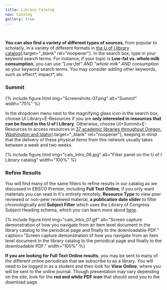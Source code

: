 ```yaml
---
title: Library Catalog
nav: Catalog
gallery: true
---
```


<br>

**You can also find a variety of different types of sources**, from popular to scholarly, in a variety of different formats in [the U of I library catalog](https://www.lib.uidaho.edu/){:target="_blank" rel="noopener"}. In the search box, type in your keyword search terms. For instance, if your topic is **Low-fat vs. whole milk consumption**, you can use *"Low-fat" AND "whole milk" AND consumption* as your keyword search terms. You may consider adding other keywords, such as effect\*, impact\*, etc.

### Summit

{% include figure.html img="Screenshots-07.png" alt="Summit" width="75%" %}

In the dropdown menu next to the magnifying glass icon in the search box, choose UI Library+E-Resources if you are **only interested in resources that can be found in the U of I Library**. Otherwise, choose UI+Summit+E-Resources to access resources in [37 academic libraries throughout Oregon, Washington and Idaho](https://www.lib.uidaho.edu/services/ill/summit.html){:target="_blank" rel="noopener"}, keeping in mind that the delivery of these physical items from this network usually takes between a week and two weeks.

{% include figure.html img="cals_intro_06.jpg" alt="Filter panel on the U of I Library catalog" width="100%" %}

### Refine Results 

You will find many of the same filters to refine results in our catalog as we discussed in EBSCO Premier, including **Full Text Online**, if you only want materials you can read in it's entirety remotely, **Resource Type** to view peer reviewed or non-peer reviewed material, **a publication date slider** to filter chronologically and **Subject Filter** which uses the Library of Congress Subject Heading schema, which you can learn more about [here](https://id.loc.gov/authorities/subjects.html).

{% include figure.html img="cals_intro_07.gif" alt="Screen capture demonstration of how you navigate from an item level document in the library catalog to the periodical page and finally to the downloadable PDF." caption="Screen capture demonstration of how you navigate from an item level document in the library catalog to the periodical page and finally to the downloadable PDF." width="100%" %}

**If you are looking for Full Text Online results**, you may be sent to many of the different online periodicals that we subscribe to as a library. You will need to be logged in as a student and then look for **View Online**, where you will be sent to the online journal. Though presentation may vary depending on the site, look for the **red and white PDF icon** that should send you to the download page.